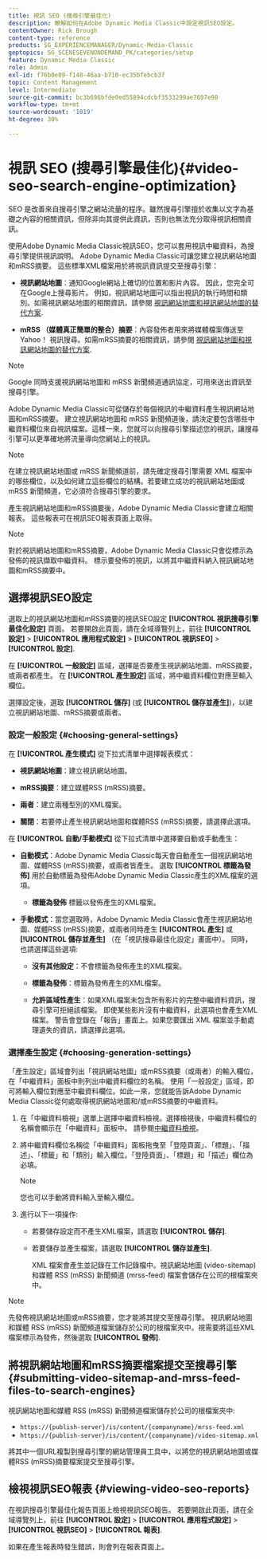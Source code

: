 ```yaml
---
title: 視訊 SEO (搜尋引擎最佳化)
description: 瞭解如何在Adobe Dynamic Media Classic中設定視訊SEO設定。
contentOwner: Rick Brough
content-type: reference
products: SG_EXPERIENCEMANAGER/Dynamic-Media-Classic
geptopics: SG_SCENESEVENONDEMAND_PK/categories/setup
feature: Dynamic Media Classic
role: Admin
exl-id: f76b0e09-f148-46aa-b710-ec35bfebcb37
topic: Content Management
level: Intermediate
source-git-commit: bc3b696bfde0ed55894cdcbf3533299ae7697e98
workflow-type: tm+mt
source-wordcount: '1019'
ht-degree: 30%

---
```


# 視訊 SEO (搜尋引擎最佳化){#video-seo-search-engine-optimization}

SEO 是改善來自搜尋引擎之網站流量的程序。雖然搜尋引擎擅於收集以文字為基礎之內容的相關資訊，但除非向其提供此資訊，否則也無法充分取得視訊相關資訊。

使用Adobe Dynamic Media Classic視訊SEO，您可以套用視訊中繼資料，為搜尋引擎提供視訊說明。 Adobe Dynamic Media Classic可讓您建立視訊網站地圖和mRSS摘要。 這些標準XML檔案用於將視訊資訊提交至搜尋引擎：

* **視訊網站地圖**：通知Google網站上確切的位置和影片內容。 因此，您完全可在Google上搜尋影片。 例如，視訊網站地圖可以指出視訊的執行時間和類別。如需視訊網站地圖的相關資訊，請參閱 [視訊網站地圖和視訊網站地圖的替代方案](https://developers.google.com/search/docs/crawling-indexing/sitemaps/video-sitemaps?visit_id=637558394348624754-567115452&amp;rd=1).

* **mRSS （媒體真正簡單的整合）摘要**：內容發佈者用來將媒體檔案傳送至Yahoo！ 視訊搜尋。如需mRSS摘要的相關資訊，請參閱 [視訊網站地圖和視訊網站地圖的替代方案](https://developers.google.com/search/docs/crawling-indexing/sitemaps/video-sitemaps?visit_id=637558394348624754-567115452&amp;rd=1).

>[!NOTE]
>
>Google 同時支援視訊網站地圖和 mRSS 新聞頻道通訊協定，可用來送出資訊至搜尋引擎。

Adobe Dynamic Media Classic可從儲存於每個視訊的中繼資料產生視訊網站地圖和mRSS摘要。 建立視訊網站地圖和 mRSS 新聞頻道後，請決定要包含哪些中繼資料欄位來自視訊檔案。這樣一來，您就可以向搜尋引擎描述您的視訊，讓搜尋引擎可以更準確地將流量導向您網站上的視訊。

>[!NOTE]
>
>在建立視訊網站地圖或 mRSS 新聞頻道前，請先確定搜尋引擎需要 XML 檔案中的哪些欄位，以及如何建立這些欄位的結構。若要建立成功的視訊網站地圖或 mRSS 新聞頻道，它必須符合搜尋引擎的要求。

產生視訊網站地圖和mRSS摘要後，Adobe Dynamic Media Classic會建立相關報表。 這些報表可在視訊SEO報表頁面上取得。

>[!NOTE]
>
>對於視訊網站地圖和mRSS摘要，Adobe Dynamic Media Classic只會從標示為發佈的視訊擷取中繼資料。 標示要發佈的視訊，以將其中繼資料納入視訊網站地圖和mRSS摘要中。

## 選擇視訊SEO設定

選取上的視訊網站地圖和mRSS摘要的視訊SEO設定 **[!UICONTROL 視訊搜尋引擎最佳化設定]** 頁面。 若要開啟此頁面，請在全域導覽列上，前往 **[!UICONTROL 設定]** > **[!UICONTROL 應用程式設定]** > **[!UICONTROL 視訊SEO]** > **[!UICONTROL 設定]**.

在 **[!UICONTROL 一般設定]** 區域，選擇是否要產生視訊網站地圖、mRSS摘要，或兩者都產生。 在 **[!UICONTROL 產生設定]** 區域，將中繼資料欄位對應至輸入欄位。

選擇設定後，選取 **[!UICONTROL 儲存]** (或 **[!UICONTROL 儲存並產生]**)，以建立視訊網站地圖、mRSS摘要或兩者。

### 設定一般設定 {#choosing-general-settings}

在 **[!UICONTROL 產生模式]** 從下拉式清單中選擇報表模式：

* **視訊網站地圖**：建立視訊網站地圖。

* **mRSS摘要**：建立媒體RSS (mRSS)摘要。

* **兩者**：建立兩種型別的XML檔案。

* **關閉**：若要停止產生視訊網站地圖和媒體RSS (mRSS)摘要，請選擇此選項。

在 **[!UICONTROL 自動/手動模式]** 從下拉式清單中選擇要自動或手動產生：

* **自動模式**：Adobe Dynamic Media Classic每天會自動產生一個視訊網站地圖、媒體RSS (mRSS)摘要，或兩者皆產生。 選取 **[!UICONTROL 標籤為發佈]** 用於自動標籤為發佈Adobe Dynamic Media Classic產生的XML檔案的選項。

   * **標籤為發佈** 標籤以發佈產生的XML檔案。

* **手動模式**：當您選取時，Adobe Dynamic Media Classic會產生視訊網站地圖、媒體RSS (mRSS)摘要，或兩者同時產生 **[!UICONTROL 產生]** 或 **[!UICONTROL 儲存並產生]** （在「視訊搜尋最佳化設定」畫面中）。 同時，也請選擇這些選項:

   * **沒有其他設定**：不會標籤為發佈產生的XML檔案。

   * **標籤為發佈**：標籤為發佈產生的XML檔案。

   * **允許區域性產生**：如果XML檔案未包含所有影片的完整中繼資料資訊，搜尋引擎可拒絕該檔案。 即使某些影片沒有中繼資料，此選項也會產生XML檔案。 警告會登錄在「報告」畫面上。如果您要匯出 XML 檔案並手動處理遺失的資訊，請選擇此選項。

### 選擇產生設定 {#choosing-generation-settings}

「產生設定」區域會列出「視訊網站地圖」或mRSS摘要（或兩者）的輸入欄位，在「中繼資料」面板中則列出中繼資料欄位的名稱。 使用「一般設定」區域，即可將輸入欄位對應至中繼資料欄位。如此一來，您就能告訴Adobe Dynamic Media Classic從何處取得視訊網站地圖和/或mRSS摘要的中繼資料。

1. 在「中繼資料檢視」選單上選擇中繼資料檢視。選擇檢視後，中繼資料欄位的名稱會顯示在「中繼資料」面板中。
請參閱[中繼資料檢視](application-setup.md#metadata_views)。
1. 將中繼資料欄位名稱從「中繼資料」面板拖曳至「登陸頁面」、「標題」、「描述」、「標籤」和「類別」輸入欄位。「登陸頁面」、「標題」和「描述」欄位為必填。

   >[!NOTE]
   >
   >您也可以手動將資料輸入至輸入欄位。

1. 進行以下一項操作:

   * 若要儲存設定而不產生XML檔案，請選取 **[!UICONTROL 儲存]**.
   * 若要儲存並產生檔案，請選取 **[!UICONTROL 儲存並產生]**.

     XML 檔案會產生並記錄在工作記錄檔中。視訊網站地圖 (video-sitemap) 和媒體 RSS (mRSS) 新聞頻道 (mrss-feed) 檔案會儲存在公司的根檔案夾中。

>[!NOTE]
>
>先發佈視訊網站地圖或mRSS摘要，您才能將其提交至搜尋引擎。 視訊網站地圖和媒體 RSS (mRSS) 新聞頻道檔案儲存於公司的根檔案夾中。視需要將這些XML檔案標示為發佈，然後選取 **[!UICONTROL 發佈]**.

## 將視訊網站地圖和mRSS摘要檔案提交至搜尋引擎 {#submitting-video-sitemap-and-mrss-feed-files-to-search-engines}

視訊網站地圖和媒體 RSS (mRSS) 新聞頻道檔案儲存於公司的根檔案夾中:

* `https://{publish-server}/is/content/{companyname}/mrss-feed.xml`
* `https://{publish-server}/is/content/{companyname}/video-sitemap.xml`

將其中一個URL複製到搜尋引擎的網站管理員工具中，以將您的視訊網站地圖或媒體RSS (mRSS)摘要檔案提交至搜尋引擎。

## 檢視視訊SEO報表 {#viewing-video-seo-reports}

在視訊搜尋引擎最佳化報告頁面上檢視視訊SEO報告。 若要開啟此頁面，請在全域導覽列上，前往 **[!UICONTROL 設定]** > **[!UICONTROL 應用程式設定]** > **[!UICONTROL 視訊SEO]** > **[!UICONTROL 報表]**.

如果在產生報表時發生錯誤，則會列在報表頁面上。
